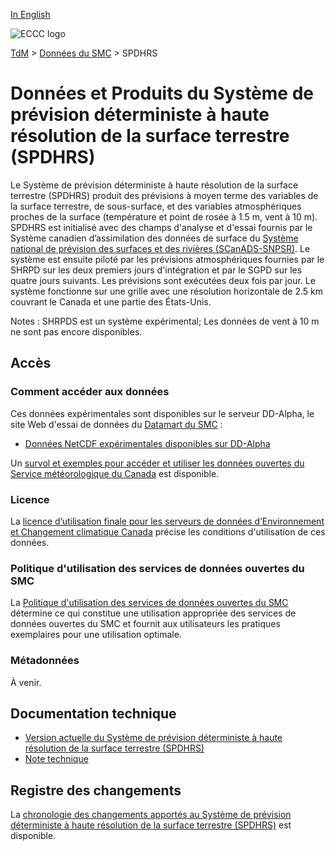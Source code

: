 [In English](readme_hrdlps_en.md)

![ECCC logo](../../img_eccc-logo.png)

[TdM](../../readme_fr.md) > [Données du SMC](../readme_fr.md) > SPDHRS

# Données et Produits du Système de prévision déterministe à haute résolution de la surface terrestre (SPDHRS)

Le Système de prévision déterministe à haute résolution de la surface terrestre (SPDHRS) produit des prévisions à moyen terme des variables de la surface terrestre, de sous-surface, et des variables atmosphériques proches de la surface (température et point de rosée à 1.5 m, vent à 10 m).  SPDHRS est initialisé avec des champs d'analyse et d'essai fournis par le Système canadien d’assimilation des données de surface du [Système national de prévision des surfaces et des rivières (SCanADS-SNPSR)](../../msc-data/nwp_caldas-nsrps/readme_caldas-nsrps_fr.md). Le système est ensuite piloté par les prévisions atmosphériques fournies par le SHRPD sur les deux premiers jours d'intégration et par le SGPD sur les quatre jours suivants. Les prévisions sont exécutées deux fois par jour. Le système fonctionne sur une grille avec une résolution horizontale de 2.5 km couvrant le Canada et une partie des États-Unis.

Notes : SHRPDS est un système expérimental; Les données de vent à 10 m ne sont pas encore disponibles. 

## Accès

### Comment accéder aux données

Ces données expérimentales sont disponibles sur le serveur DD-Alpha, le site Web d'essai de données du [Datamart du SMC](../../msc-datamart/readme_fr.md) :

* [Données NetCDF expérimentales disponibles sur DD-Alpha](readme_hrdlps-datamart_fr.md)   

Un [survol et exemples pour accéder et utiliser les données ouvertes du Service météorologique du Canada](../../usage/readme_fr.md) est disponible.

### Licence

La [licence d’utilisation finale pour les serveurs de données d’Environnement et Changement climatique Canada](../../licence/readme_fr.md) précise les conditions d'utilisation de ces données.

### Politique d'utilisation des services de données ouvertes du SMC

La [Politique d'utilisation des services de données ouvertes du SMC](../../usage-policy/readme_fr.md) détermine ce qui constitue une utilisation appropriée des services de données ouvertes du SMC et fournit aux utilisateurs les pratiques exemplaires pour une utilisation optimale.

### Métadonnées

À venir.

## Documentation technique

* [Version actuelle du Système de prévision déterministe à haute résolution de la surface terrestre (SPDHRS)](https://collaboration.cmc.ec.gc.ca/cmc/CMOI/product_guide/docs/tech_specifications/tech_specifications_HRDLPS_f.pdf)
* [Note technique](https://collaboration.cmc.ec.gc.ca/cmc/CMOI/product_guide/docs/tech_notes/technote_hrdlps_f.pdf)

## Registre des changements 

La [chronologie des changements apportés au Système de prévision déterministe à haute résolution de la surface terrestre (SPDHRS)](changelog_hrdlps_fr.md) est disponible.

